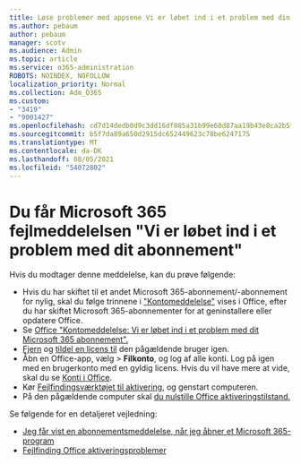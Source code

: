 ```yaml
---
title: Løse problemer med appsene Vi er løbet ind i et problem med din abonnementsmeddelelse
ms.author: pebaum
author: pebaum
manager: scotv
ms.audience: Admin
ms.topic: article
ms.service: o365-administration
ROBOTS: NOINDEX, NOFOLLOW
localization_priority: Normal
ms.collection: Adm_O365
ms.custom:
- "3419"
- "9001427"
ms.openlocfilehash: cd7d14dedb0d9c3dd16df885a31b99e60d87aa19b43e8ca2b5f46e6ce7b5e035
ms.sourcegitcommit: b5f7da89a650d2915dc652449623c78be6247175
ms.translationtype: MT
ms.contentlocale: da-DK
ms.lasthandoff: 08/05/2021
ms.locfileid: "54072802"
---
```

# <a name="fixing-the-microsoft-365-apps-weve-run-into-a-problem-with-your-subscription-message"></a>Du får Microsoft 365 fejlmeddelelsen "Vi er løbet ind i et problem med dit abonnement"

Hvis du modtager denne meddelelse, kan du prøve følgende:

- Hvis du har skiftet til et andet Microsoft 365-abonnement/-abonnement for nylig, skal du følge trinnene i ["Kontomeddelelse"](https://support.office.com/article/account-notice-appears-in-office-after-switching-office-365-plans-857dc33a-1efc-4ce7-ac3f-ef616314e27d) vises i Office, efter du har skiftet Microsoft 365-abonnementer for at geninstallere eller opdatere Office.
- Se [Office "Kontomeddelelse: Vi er løbet ind i et problem med dit Microsoft 365 abonnement".](https://support.office.com/article/office-error-account-notice-we-ve-run-into-a-problem-with-your-office-365-subscription-17f71ecb-f53c-4f3d-ae18-7230ca1594c1) 
- [Fjern](https://docs.microsoft.com/microsoft-365/admin/manage/remove-licenses-from-users) og [tildel en licens til](https://docs.microsoft.com/microsoft-365/admin/manage/assign-licenses-to-users) den pågældende bruger igen.
- Åbn en Office-app, vælg   >  **Filkonto**, og log af alle konti. Log på igen med en brugerkonto med en gyldig licens. Hvis du vil have mere at vide, skal du se [Konti i Office](https://support.office.com/article/628ea040-f265-49de-b986-be09c3ebf8a9).
- Kør [Fejlfindingsværktøjet til aktivering](https://aka.ms/SARA-OfficeActivation-Alchemy), og genstart computeren.
- På den pågældende computer skal [du nulstille Office aktiveringstilstand.](https://docs.microsoft.com/office365/troubleshoot/activation/reset-office-365-proplus-activation-state)

Se følgende for en detaljeret vejledning:
- [Jeg får vist en abonnementsmeddelelse, når jeg åbner et Microsoft 365-program](https://support.office.com/article/4cabe32c-f594-4c0e-9191-3d3ade10cceb)
- [Fejlfinding Office aktiveringsproblemer](https://support.office.com/article/0d23d3c0-c19c-4b2f-9845-5344fedc4380)